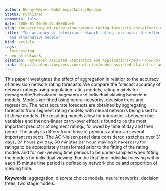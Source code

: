 ```yaml
---
author: Denny Meyer, Rob&nbsp;J&nbsp;Hyndman
Status: Published
comments: false
date: 2006-01-16 05:47:46+00:00
slug: the-accuracy-of-television-network-rating-forecasts-the-effects-of-data-aggregation-and-alternative-models
title: 'The accuracy of television network rating forecasts: the effects of data aggregation
  and alternative models'
kind: article
tags:
- forecasting
- neural networks
citation: <em>Model Assisted Statistics and Applications</em> <b>1</b>(3), 147-155
link: http://content.iospress.com/articles/model-assisted-statistics-and-applications/mas00022
---
```


This paper investigates the effect of aggregation in relation to the accuracy of television network rating forecasts. We compare the forecast accuracy of network ratings using population rating models, rating models for demographic/behavioural segments and individual viewing behaviour models. Models are fitted using neural networks, decision trees and regression. The most accurate forecasts are obtained by aggregating forecasts from segment rating models, with neural networks being used to fit these models. The resulting models allow for interactions between the variables and the non-linear carry-over effect is found to be the most important predictor of segment ratings, followed by time of day and then genre. The analysis differs from those of previous authors in several important respects. The AC Nielsen panel data considered stretches over 31 days, 24 hours per day, 60 minutes per hour, making it necessary for ratings to be appropriately transformed prior to the fitting of the rating models and for non-viewing time periods to be under-sampled when fitting the models for individual viewing. For the first time individual viewing within each 15 minute time period is defined by network choice and proportion of viewing time.

**Keywords:** aggregation, discrete choice models, neural networks, decision trees, two stage models.

